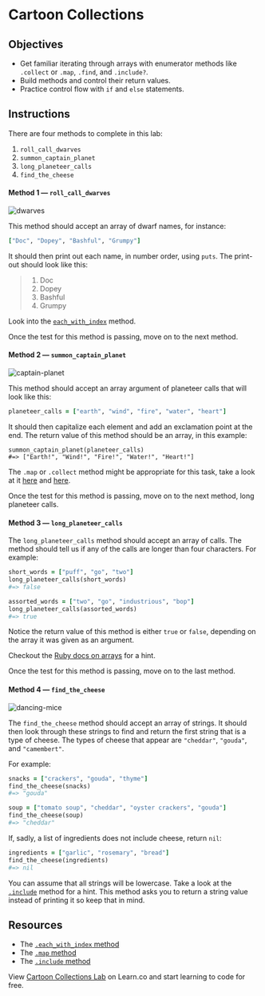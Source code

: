 # Cartoon Collections

## Objectives

- Get familiar iterating through arrays with enumerator methods like
  `.collect` or `.map`, `.find`, and `.include?`.
- Build methods and control their return values.
- Practice control flow with `if` and `else` statements.

## Instructions

There are four methods to complete in this lab:

1.  `roll_call_dwarves`
2.  `summon_captain_planet`
3.  `long_planeteer_calls`
4.  `find_the_cheese`

#### Method 1 — `roll_call_dwarves`

![dwarves](https://s3-us-west-2.amazonaws.com/web-dev-readme-photos/cartoon-collections/dwarves.jpg)

This method should accept an array of dwarf names, for instance:

```ruby
["Doc", "Dopey", "Bashful", "Grumpy"]
```

It should then print out each name, in number order, using `puts`. The print-out
should look like this:

> 1.  Doc
> 2.  Dopey
> 3.  Bashful
> 4.  Grumpy

Look into the [`each_with_index`](http://ruby-doc.org/core/Enumerable.html#method-i-each_with_index) method.

Once the test for this method is passing, move on to the next method.

#### Method 2 — `summon_captain_planet`

![captain-planet](https://s3-us-west-2.amazonaws.com/web-dev-readme-photos/cartoon-collections/captain-planet.jpeg)

This method should accept an array argument of planeteer calls that will look
like this:

```ruby
planeteer_calls = ["earth", "wind", "fire", "water", "heart"]
```

It should then capitalize each element and add an exclamation point at the end.
The return value of this method should be an array, in this example:

```
summon_captain_planet(planeteer_calls)
#=> ["Earth!", "Wind!", "Fire!", "Water!", "Heart!"]
```

The `.map` or `.collect` method might be appropriate for this task, take a look
at it [here][so] and [here][ruby-doc].

Once the test for this method is passing, move on to the next method, long
planeteer calls.

#### Method 3 — `long_planeteer_calls`

The `long_planeteer_calls` method should accept an array of calls. The method
should tell us if any of the calls are longer than four characters. For example:

```ruby
short_words = ["puff", "go", "two"]
long_planeteer_calls(short_words)
#=> false

assorted_words = ["two", "go", "industrious", "bop"]
long_planeteer_calls(assorted_words)
#=> true
```

Notice the return value of this method is either `true` or `false`, depending on
the array it was given as an argument.

Checkout the [Ruby docs on arrays][arrays] for a hint.

Once the test for this method is passing, move on to the last method.

#### Method 4 — `find_the_cheese`

![dancing-mice](https://s3-us-west-2.amazonaws.com/web-dev-readme-photos/cartoon-collections/cheese.jpg)

The `find_the_cheese` method should accept an array of strings. It should then
look through these strings to find and return the first string that is a type of
cheese. The types of cheese that appear are `"cheddar"`, `"gouda"`, and
`"camembert"`.

For example:

```ruby
snacks = ["crackers", "gouda", "thyme"]
find_the_cheese(snacks)
#=> "gouda"

soup = ["tomato soup", "cheddar", "oyster crackers", "gouda"]
find_the_cheese(soup)
#=> "cheddar"
```

If, sadly, a list of ingredients does not include cheese, return `nil`:

```ruby
ingredients = ["garlic", "rosemary", "bread"]
find_the_cheese(ingredients)
#=> nil
```

You can assume that all strings will be lowercase. Take a look at the
[`.include`][include] method for a hint. This method asks you to return a string
value instead of printing it so keep that in mind.

## Resources

- The [`.each_with_index` method](http://ruby-doc.org/core/Enumerable.html#method-i-each_with_index)
- The [`.map` method](http://ruby-doc.org/core/Array.html#method-i-map)
- The [`.include` method](http://ruby-doc.org/core/Array.html#method-i-include-3F)

[so]: http://stackoverflow.com/a/12084555/2890716
[ruby-doc]: http://ruby-doc.org/core/Array.html#method-i-map
[arrays]: http://ruby-doc.org/core/Array.html
[include]: http://ruby-doc.org/core/Array.html#method-i-include-3F

<p class='util--hide'>View <a href='https://learn.co/lessons/cartoon-collections'>Cartoon Collections Lab</a> on Learn.co and start learning to code for free.</p>
